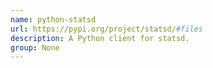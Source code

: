 ```yaml
---
name: python-statsd
url: https://pypi.org/project/statsd/#files
description: A Python client for statsd.
group: None
---
```

